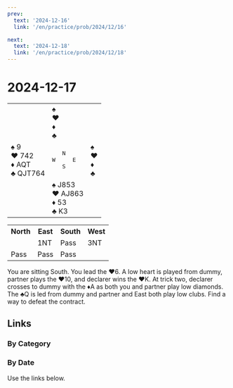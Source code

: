 ```yaml
---
prev:
  text: '2024-12-16'
  link: '/en/practice/prob/2024/12/16'

next:
  text: '2024-12-18'
  link: '/en/practice/prob/2024/12/18'
---
```


# 2024-12-17

<table class="deal">
	<tr>
		<td></td>
		<td>♠ <br>♥ <br>♦ <br>♣ </td>
		<td></td>
	</tr>
	<tr>
		<td>♠ 9<br>♥ 742<br>♦ AQT<br>♣ QJT764</td>
		<td><pre>   N<br>W     E<br>   S</pre></td>
		<td>♠ <br>♥ <br>♦ <br>♣ </td>
	</tr>
	<tr>
		<td></td>
		<td>♠ J853<br>♥ AJ863<br>♦ 53<br>♣ K3</td>
		<td></td>
	</tr>
</table>

<table class="auction">
	<tr>
		<th>North</th>
		<th>East</th>
		<th>South</th>
		<th>West</th>
	</tr>
	<tr>
		<td></td>
		<td>1NT</td>
		<td>Pass</td>
		<td>3NT</td>
	</tr>
	<tr>
		<td>Pass</td>
		<td>Pass</td>
		<td>Pass</td>
		<td></td>
	</tr>
</table>

You are sitting South. You lead the ♥6. A low heart is played from dummy, partner plays the ♥10, and declarer wins the ♥K. At trick two, declarer crosses to dummy with the ♦A as both you and partner play low diamonds. The ♣Q is led from dummy and partner and East both play low clubs. Find a way to defeat the contract.

## Links

[<Badge type="tip" text="Check Solution"/>](/en/learning/prob/2024/12/17)

### By Category

[<Badge type="tip" text="<--"/>](/en/practice/prob/2024/12/10)
[<Badge type="tip" text="Calendar"/>](/en/practice/calendar/2024/12)
[<Badge type="info" text="-->"/>](/en/practice/prob/2024/12/17#links)

### By Date

Use the links below.